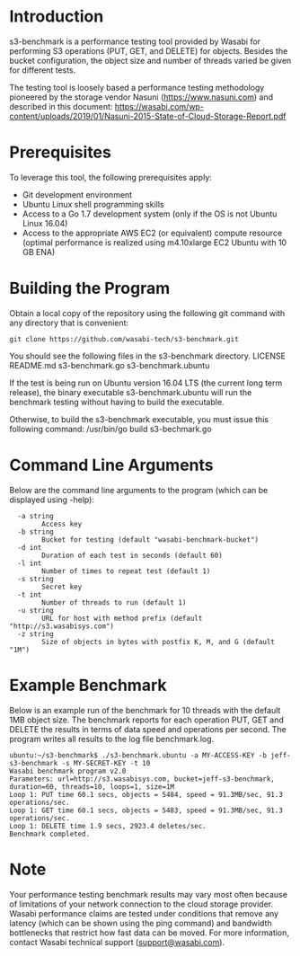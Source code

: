 # Introduction
s3-benchmark is a performance testing tool provided by Wasabi for performing S3 operations (PUT, GET, and DELETE) for objects. Besides the bucket configuration, the object size and number of threads varied be given for different tests.

The testing tool is loosely based a performance testing methodology pioneered by the storage vendor Nasuni (https://www.nasuni.com) and described in this document: https://wasabi.com/wp-content/uploads/2019/01/Nasuni-2015-State-of-Cloud-Storage-Report.pdf 

# Prerequisites
To leverage this tool, the following prerequisites apply:
*	Git development environment
*	Ubuntu Linux shell programming skills
*	Access to a Go 1.7 development system (only if the OS is not Ubuntu Linux 16.04)
*	Access to the appropriate AWS EC2 (or equivalent) compute resource (optimal performance is realized using m4.10xlarge EC2 Ubuntu with 10 GB ENA)


# Building the Program
Obtain a local copy of the repository using the following git command with any directory that is convenient:

```
git clone https://github.com/wasabi-tech/s3-benchmark.git
```

You should see the following files in the s3-benchmark directory.
LICENSE	README.md		s3-benchmark.go	s3-benchmark.ubuntu

If the test is being run on Ubuntu version 16.04 LTS (the current long term release), the binary
executable s3-benchmark.ubuntu will run the benchmark testing without having to build the executable. 

Otherwise, to build the s3-benchmark executable, you must issue this following command:
/usr/bin/go build s3-bechmark.go
 
# Command Line Arguments
Below are the command line arguments to the program (which can be displayed using -help):

```
  -a string
        Access key
  -b string
        Bucket for testing (default "wasabi-benchmark-bucket")
  -d int
        Duration of each test in seconds (default 60)
  -l int
        Number of times to repeat test (default 1)
  -s string
        Secret key
  -t int
        Number of threads to run (default 1)
  -u string
        URL for host with method prefix (default "http://s3.wasabisys.com")
  -z string
        Size of objects in bytes with postfix K, M, and G (default "1M")
```        

# Example Benchmark
Below is an example run of the benchmark for 10 threads with the default 1MB object size.  The benchmark reports
for each operation PUT, GET and DELETE the results in terms of data speed and operations per second.  The program
writes all results to the log file benchmark.log.

```
ubuntu:~/s3-benchmark$ ./s3-benchmark.ubuntu -a MY-ACCESS-KEY -b jeff-s3-benchmark -s MY-SECRET-KEY -t 10 
Wasabi benchmark program v2.0
Parameters: url=http://s3.wasabisys.com, bucket=jeff-s3-benchmark, duration=60, threads=10, loops=1, size=1M
Loop 1: PUT time 60.1 secs, objects = 5484, speed = 91.3MB/sec, 91.3 operations/sec.
Loop 1: GET time 60.1 secs, objects = 5483, speed = 91.3MB/sec, 91.3 operations/sec.
Loop 1: DELETE time 1.9 secs, 2923.4 deletes/sec.
Benchmark completed.
```

# Note
Your performance testing benchmark results may vary most often because of limitations of your network connection to the cloud storage provider.  Wasabi performance claims are tested under conditions that remove any latency (which can be shown using the ping command) and bandwidth bottlenecks that restrict how fast data can be moved.  For more information,
contact Wasabi technical support (support@wasabi.com).
